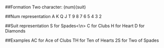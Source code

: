 ##Formation
Two character: (num)(suit)

##Num representation
A K Q J T 9 8 7 6 5 4 3 2

##Suit representation
S for Spades<\n>
C for Clubs
H for Heart
D for Diamonds

##Examples
AC for Ace of Clubs
TH for Ten of Hearts
2S for Two of Spades
